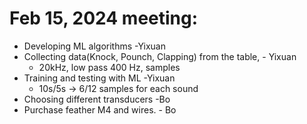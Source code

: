 # Feb 15, 2024 meeting:
- Developing ML algorithms -Yixuan
- Collecting data(Knock, Pounch, Clapping) from the table, - Yixuan
    - 20kHz, low pass 400 Hz, samples 
- Training and testing with ML -Yixuan
    - 10s/5s -> 6/12 samples for each sound 
- Choosing different transducers -Bo 
- Purchase feather M4 and wires. - Bo 
